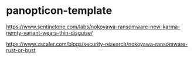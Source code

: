 # panopticon-template

https://www.sentinelone.com/labs/nokoyawa-ransomware-new-karma-nemty-variant-wears-thin-disguise/

https://www.zscaler.com/blogs/security-research/nokoyawa-ransomware-rust-or-bust

